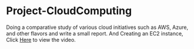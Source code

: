 # Project-CloudComputing
Doing a comparative study of various cloud initiatives such as AWS, Azure, and other flavors and write a small report. 
And Creating an  EC2 instance, Click [Here](https://youtu.be/in2JVyb5lz0) to view the video.
